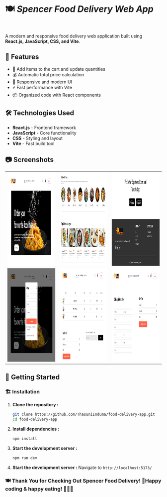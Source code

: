 # 🍽️ *Spencer Food Delivery Web App*
<br>

A modern and responsive food delivery web application built using **React.js, JavaScript, CSS, and Vite**.

## 🚀 Features

- 🛒 Add items to the cart and update quantities
- 💰 Automatic total price calculation
- 🎨 Responsive and modern UI
- ⚡ Fast performance with Vite
- 📦 Organized code with React components

## 🛠️ Technologies Used

- **React.js** - Frontend framework
- **JavaScript** - Core functionality
- **CSS** - Styling and layout
- **Vite** - Fast build tool

## 📷 Screenshots

<table>
  <tr>
    <td><img src="images/img1.png" alt="Home" width="700" height="300"/></td>
    <td><img src="images/img2.png" alt="Menu" width="700" height="300"/></td>
    <td><img src="images/img3.png" alt="Contact" width="700" height="300"/></td>
  </tr>
  <tr>
    <td><img src="images/img4.png" alt="Sign Up" width="700" height="300"/></td>
    <td><img src="images/img5.png" alt="Cart" width="700" height="300"/></td>
    <td><img src="images/img6.png" alt="Order" width="700" height="300"/></td>
  </tr>
</table>

## 🎯 Getting Started

### 🏗️ Installation

1. **Clone the repository :**  
   ```bash
   git clone https://github.com/ThasuniInduma/food-delivery-app.git
   cd food-delivery-app

2. **Install dependencies :**  
   ```bash
   npm install

3. **Start the development server :**  
   ```bash
   npm run dev

4. **Start the development server :**
   Navigate to `http://localhost:5173/`

### 🍽️ Thank You for Checking Out Spencer Food Delivery! 🚀Happy coding & happy eating! 🍕🍔🥗
